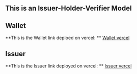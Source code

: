 ## This is an Issuer-Holder-Verifier Model

## Wallet
**This is the Wallet link deploed on vercel: ** [Wallet vercel](https://unipd-wallet.vercel.app)
## Issuer
**This is the Issuer link deployed on vercel: ** [Issuer vercel](https://issuerunipd.vercel.app/)
